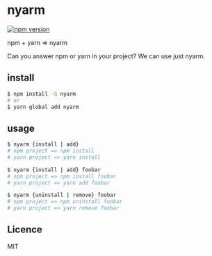 # nyarm

[![npm version](https://badge.fury.io/js/nyarm.svg)](https://badge.fury.io/js/nyarm)

npm + yarn => nyarm

Can you answer npm or yarn in your project?
We can use just nyarm.

## install

```sh
$ npm install -G nyarm
# or 
$ yarn global add nyarm
```

## usage

```sh
$ nyarm {install | add}
# npm project => npm install
# yarn project => yarn install

$ nyarm {install | add} foobar
# npm project => npm install foobar
# yarn project => yarn add foobar

$ nyarm {uninstall | remove} foobar
# npm project => npm uninstall foobar
# yarn project => yarn remove foobar
```

## Licence
MIT
